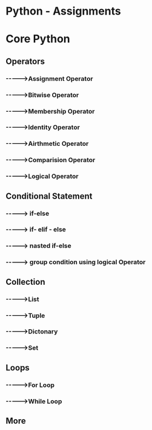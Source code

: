 # Python - Assignments

# Core Python
## Operators

### ----->Assignment Operator
### ----->Bitwise Operator
### ----->Membership Operator     
### ----->Identity Operator
### ----->Airthmetic Operator
### ----->Comparision Operator
### ----->Logical Operator 

## Conditional Statement

### -----> if-else
### -----> if- elif - else
### -----> nasted if-else
### -----> group condition using logical Operator


## Collection 

### ----->List
### ----->Tuple
### ----->Dictonary
### ----->Set

## Loops
### ----->For Loop 
### ----->While Loop

## More